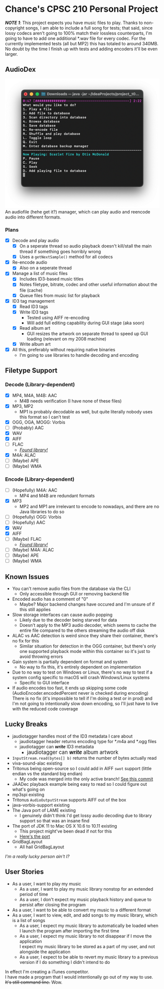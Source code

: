 # Chance's CPSC 210 Personal Project

***NOTE 1***: This project expects you have music files to play. Thanks to non-copyright songs, I am able to include a full song for tests; that said, since lossy codecs aren't going to 100% match their lossless counterparts, I'm going to have to add one additional *.wav file for every codec. For the currently implemented tests (all but MP2) this has totaled to around 340MB. No doubt by the time I finish up with tests and adding encoders it'll be even larger.

## AudioDex 
![CLI Preview](./previewcli.png)<br>
An audiofile (hehe get it?) manager, which can play audio and reencode audio into different formats.

### Plans
- [x] Decode and play audio
  - [x] On a seperate thread so audio playback doesn't kill/stall the main thread if something goes horribly wrong
  - [x] Uses a `getNextSample()` method for all codecs
- [x] Re-encode audio
  - [x] Also on a seperate thread
- [x] Manage a list of music files
  - [x] Includes ID3-based music titles
  - [x] Notes filetype, bitrate, codec and other useful information about the file (cache)
  - [x] Queue files from music list for playback
- [x] ID3 tag management
  - [x] Read ID3 tags
  - [x] Write ID3 tags
    - Tested using AIFF re-encoding
    - Will add full editing capability during GUI stage (aka soon)
  - [x] Read album art
    - GUI resizes the artwork on separate thread to speed up GUI loading (relevant on my 2008 machine)
  - [x] Write album art
- [x] All this, preferably without requiring native binaries
  - I'm going to use libraries to handle decoding and encoding
  
## Filetype Support
### Decode (Library-dependent)
- [x] MP4, M4A, M4B: AAC
  - M4B needs verification (I have none of these files)
- [x] MP3, MP2
  - MP1 is probably decodable as well, but quite literally nobody uses this format so I can't test
- [x] OGG, OGA, MOGG: Vorbis
- [ ] (Probably) AAC
- [x] WAV
- [x] AIFF
- [ ] FLAC
  - [_Found library!_](https://github.com/drogatkin/JustFLAC/)
- [x] M4A: ALAC
- [ ] (Maybe) APE
- [ ] (Maybe) WMA

### Encode (Library-dependent)
- [ ] (Hopefully) M4A: AAC
  - MP4 and M4B are redundant formats
- [x] MP3
  - MP2 and MP1 are irrelevant to encode to nowadays, and there are no Java libraries to do so
- [ ] (Hopefully) OGG: Vorbis
- [ ] (Hopefully) AAC
- [x] WAV
- [x] AIFF
- [ ] (Maybe) FLAC
  - [_Found library!_](https://sourceforge.net/projects/javaflacencoder/)
- [ ] (Maybe) M4A: ALAC
- [ ] (Maybe) APE
- [ ] (Maybe) WMA

## Known Issues
- You can't remove audio files from the database via the CLI
  - Only accessible through GUI or removing backend file
- Encoded audio has a comment of "0"
  - Maybe? Major backend changes have occured and I'm unsure of if this still applies
- Slow storage interfaces can cause audio popping
  - Likely due to the decoder being starved for data
  - Doesn't apply to the MP3 audio decoder, which seems to cache the entire file compared to the others streaming the audio off disk
- ALAC vs AAC detection is weird since they share their container, there's no fix for this
  - Similar situation for detection in the OGG container, but there's only one supported playback mode within this container so it's just to avoid throwing errors
- Gain system is partially dependent on format and system
  - No way to fix this, it's entirely dependent on implementation
- Due to no way to test on Windows or Linux, there's no way to test if a system config specific to macOS will crash Windows/Linux systems
  - Specific to GUI interface
- If audio encodes too fast, it ends up skipping some code (AudioEncoder.encodedPercent never is checked during encoding)<br>There is no fix (it's impossible to tell if I'm doing a test or in prod) and I'm not going to intentionally slow down encoding, so I'll just have to live with the reduced code coverage

## Lucky Breaks
- jaudiotagger handles most of the ID3 metadata I care about
  - jaudiotagger header returns encoding type for *.m4a and *.ogg files
  - jaudiotagger can ***write*** ID3 metadata
    - <big>jaudiotagger can ***write*** album artwork</big>
- `InputStream.read(bytes[] b)` returns the number of bytes actually read
- viva-sound-alac existing
- Tritonus being open-source so I could add in AIFF `swot` support (little endian vs the standard big endian)
  - My code was merged into the only active branch! [See this commit](https://github.com/umjammer/tritonus/commit/37d9111a01c4ee6a8fa505627b4934d19c7e753d)
- JAADec playback example being easy to read so I could figure out what's going on
- mp3spi existing
- Tritonus `AudioOutputStream` supports AIFF out of the box
- java-vorbis-support existing
- The Java port of LAME existing
  - I genuinely didn't think I'd get lossy audio decoding due to library support so that was an insane find
- The port of JDK 11 to Mac OS X 10.6 to 10.11 existing
  - This project might've been dead if not for this
  - [Here's the port](https://github.com/Jazzzny/jdk-macos-legacy)
- GridBagLayout
  - All hail GridBagLayout

_I'm a really lucky person ain't I?_

## User Stories
- As a user, I want to play my music
  - As a user, I want to play my music library nonstop for an extended period of time
  - As a user, I don't expect my music playback history and queue to persist after closing the program
- As a user, I want to be able to convert my music to a different format
- As a user, I want to view, edit, and add songs to my music library, which is a list of songs
  - As a user, I expect my music library to automatically be loaded when I launch the program after importing the first time
  - As a user, I expect my music library to not disappear if I move the application<br>I expect my music library to be stored as a part of my user, and not alongside the application
  - As a user, I expect to be able to revert my music library to a previous version if I do something I didn't intend to do

In effect I'm creating a iTunes competitor.<br>
I have made a program that I would intentionally go out of my way to use. ~~It's still command line.~~ Wow.
